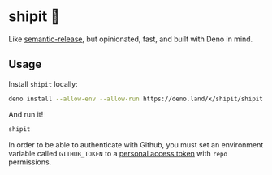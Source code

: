 # shipit :canoe:

Like [semantic-release](https://github.com/semantic-release/semantic-release),
but opinionated, fast, and built with Deno in mind.

## Usage

Install `shipit` locally:

```sh
deno install --allow-env --allow-run https://deno.land/x/shipit/shipit.ts
```

And run it!

```sh
shipit
```

In order to be able to authenticate with Github, you must set an environment
variable called `GITHUB_TOKEN` to a
[personal access token](https://docs.github.com/en/authentication/keeping-your-account-and-data-secure/creating-a-personal-access-token)
with `repo` permissions.

